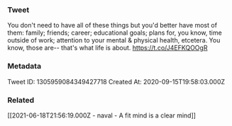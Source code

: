 ### Tweet
You don't need to have all of these things but you'd better have most of them: family; friends; career; educational goals; plans for, you know, time outside of work; attention to your mental &amp; physical health, etcetera. You know, those are-- that's what life is about. https://t.co/J4EFKQOOgR

### Metadata
Tweet ID: 1305959084349427718
Created At: 2020-09-15T19:58:03.000Z

### Related
[[2021-06-18T21:56:19.000Z - naval - A fit mind is a clear mind]]

